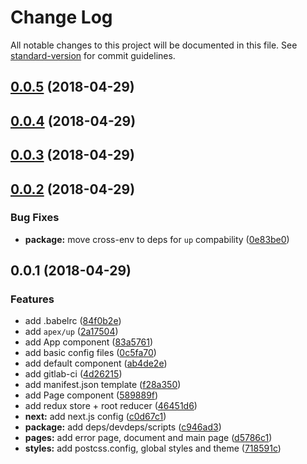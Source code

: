 # Change Log

All notable changes to this project will be documented in this file. See [standard-version](https://github.com/conventional-changelog/standard-version) for commit guidelines.

<a name="0.0.5"></a>
## [0.0.5](https://github.com/Metnew/next-semantic-ui-react/compare/v0.0.4...v0.0.5) (2018-04-29)



<a name="0.0.4"></a>
## [0.0.4](https://github.com/Metnew/next-semantic-ui-react/compare/v0.0.3...v0.0.4) (2018-04-29)



<a name="0.0.3"></a>
## [0.0.3](https://github.com/Metnew/next-semantic-ui-react/compare/v0.0.2...v0.0.3) (2018-04-29)



<a name="0.0.2"></a>
## [0.0.2](https://github.com/Metnew/next-semantic-ui-react/compare/v0.0.1...v0.0.2) (2018-04-29)


### Bug Fixes

* **package:** move cross-env to deps for `up` compability ([0e83be0](https://github.com/Metnew/next-semantic-ui-react/commit/0e83be0))



<a name="0.0.1"></a>
## 0.0.1 (2018-04-29)


### Features

* add .babelrc ([84f0b2e](https://github.com/Metnew/next-semantic-ui-react/commit/84f0b2e))
* add `apex/up` ([2a17504](https://github.com/Metnew/next-semantic-ui-react/commit/2a17504))
* add App component ([83a5761](https://github.com/Metnew/next-semantic-ui-react/commit/83a5761))
* add basic config files ([0c5fa70](https://github.com/Metnew/next-semantic-ui-react/commit/0c5fa70))
* add default <head> component ([ab4de2e](https://github.com/Metnew/next-semantic-ui-react/commit/ab4de2e))
* add gitlab-ci ([4d26215](https://github.com/Metnew/next-semantic-ui-react/commit/4d26215))
* add manifest.json template ([f28a350](https://github.com/Metnew/next-semantic-ui-react/commit/f28a350))
* add Page component ([589889f](https://github.com/Metnew/next-semantic-ui-react/commit/589889f))
* add redux store + root reducer ([46451d6](https://github.com/Metnew/next-semantic-ui-react/commit/46451d6))
* **next:** add next.js config ([c0d67c1](https://github.com/Metnew/next-semantic-ui-react/commit/c0d67c1))
* **package:** add deps/devdeps/scripts ([c946ad3](https://github.com/Metnew/next-semantic-ui-react/commit/c946ad3))
* **pages:** add error page, document and main page ([d5786c1](https://github.com/Metnew/next-semantic-ui-react/commit/d5786c1))
* **styles:** add postcss.config, global styles and theme ([718591c](https://github.com/Metnew/next-semantic-ui-react/commit/718591c))
